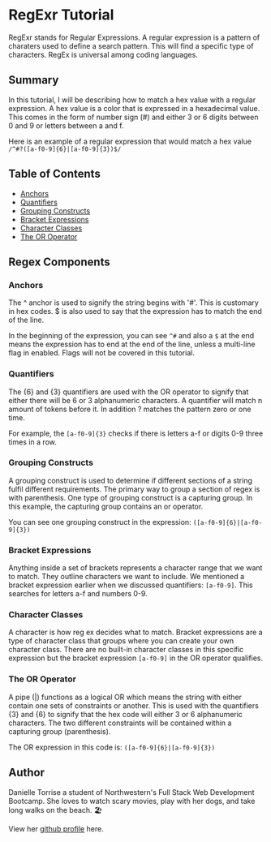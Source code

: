 # RegExr Tutorial 

RegExr stands for Regular Expressions. A regular expression is a pattern of charaters used to define a search pattern. This will find a specific type of characters. RegEx is universal among coding languages. 

## Summary

In this tutorial, I will be describing how to match a hex value with a regular expression. A hex value is a color that is expressed in a hexadecimal value. This comes in the form of number sign (#) and either 3 or 6 digits between 0 and 9 or letters between a and f. 
 
Here is an example of a regular expression that would match a hex value
 `/^#?([a-f0-9]{6}|[a-f0-9]{3})$/`

## Table of Contents

- [Anchors](#anchors)
- [Quantifiers](#quantifiers)
- [Grouping Constructs](#grouping-constructs)
- [Bracket Expressions](#bracket-expressions)
- [Character Classes](#character-classes)
- [The OR Operator](#the-or-operator)

## Regex Components

### Anchors

The ^ anchor is used to signify the string begins with '#'. This is customary in hex codes. $ is also used to say that the expression has to match the end of the line. 

In the beginning of the expression, you can see `^#` and also a `$` at the end means the expression has to end at the end of the line, unless a multi-line flag in enabled. Flags will not be covered in this tutorial. 

### Quantifiers

The {6} and {3} quantifiers are used with the OR operator to signify that either there will be 6 or 3 alphanumeric characters. A quantifier will match n amount of tokens before it. In addition ? matches the pattern zero or one time.

For example, the `[a-f0-9]{3}` checks if there is letters a-f or digits 0-9 three times in a row. 

### Grouping Constructs

A grouping construct is used to determine if different sections of a string fulfil different requirements. The primary way to group a section of regex is with parenthesis. One type of grouping construct is a capturing group. In this example, the capturing group contains an or operator. 

You can see one grouping construct in the expression: `([a-f0-9]{6}|[a-f0-9]{3})`

### Bracket Expressions

Anything inside a set of brackets represents a character range that we want to match. They outline characters we want to include. We mentioned a bracket expression earlier when we discussed quantifiers: `[a-f0-9]`. This searches for letters a-f and numbers 0-9.

### Character Classes

A character is how reg ex decides what to match. Bracket expressions are a type of character class that groups where you can create your own character class. There are no built-in character classes in this specific expression but the bracket expression `[a-f0-9]` in the OR operator qualifies. 

### The OR Operator

A pipe (|) functions as a logical OR which means the string with either contain one sets of constraints or another. This is used with the quantifiers {3} and {6} to signify that the hex code will either 3 or 6 alphanumeric characters. The two different constraints will be contained within a capturing group (parenthesis). 

The OR expression in this code is: `([a-f0-9]{6}|[a-f0-9]{3})`

## Author

Danielle Torrise a student of Northwestern's Full Stack Web Development Bootcamp. She loves to watch scary movies, play with her dogs, and take long walks on the beach. 🏖️

View her [github profile](https://github.com/dltorrise) here.
